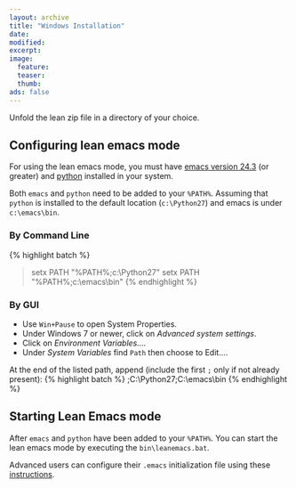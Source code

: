 ```yaml
---
layout: archive
title: "Windows Installation"
date:
modified:
excerpt:
image:
  feature:
  teaser:
  thumb:
ads: false
---
```


Unfold the lean zip file in a directory of your choice.

## Configuring lean emacs mode

For using the lean emacs mode, you must have [emacs version
24.3](https://ftp.gnu.org/gnu/emacs/windows/) (or greater) and
[python](https://www.python.org/downloads) installed in your system.

Both `emacs` and `python` need to be added to your `%PATH%`.
Assuming that `python` is installed to the default location (`c:\Python27`)
and emacs is under `c:\emacs\bin`.

### By Command Line

{% highlight batch %}
> setx PATH "%PATH%;c:\Python27\"
> setx PATH "%PATH%;c:\emacs\bin"
{% endhighlight %}


### By GUI

- Use `Win+Pause` to open System Properties.
- Under Windows 7 or newer, click on *Advanced system settings*.
- Click on *Environment Variables....*
- Under *System Variables* find `Path` then choose to Edit....

At the end of the listed path, append (include the first `;` only if not already present):
{% highlight batch %}
;C:\Python27\;C:\emacs\bin
{% endhighlight %}

## Starting Lean Emacs mode

After `emacs` and `python` have been added to your `%PATH%`.
You can start the lean emacs mode by executing the `bin\leanemacs.bat`.

Advanced users can configure their `.emacs` initialization file using
these [instructions](https://github.com/leanprover/lean/blob/master/src/emacs/README.md).
